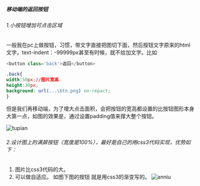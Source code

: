 ##### 移动端的返回按钮


###### 1.小按钮增加可点击区域
一般我在pc上做按钮，习惯，带文字直接把图切下面，然后按钮文字原来的html文字，text-indent：-99999px甚至有时候，就不给加文字。比如
```js
<button class='back'>返回</button>
```

```css
.back{
width:50px;//图片宽高
height:30px;
background: url(...\btn.png) no-repact;
}
```

但是我们再移动端，为了增大点击面积，会把按钮的宽高都设置的比按钮图形本身大第一点，如图的效果是，通过设置padding值来撑大整个按钮。

![tupian](http://p9.qhimg.com/t0174827317a927fc6e.png)

###### 2.设计图上的满屏按钮（宽度是100%），最好是自己的用css3代码实现，优势如下：
1) 图片比css3代码的大。
2) 可以做自适应。
如图下图的按钮 就是用css3的渐变写的。
![anniu](http://p6.qhimg.com/t0114aa9f8831f65f9c.png)
